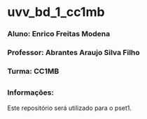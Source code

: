 # uvv_bd_1_cc1mb
### Aluno: Enrico Freitas Modena
### Professor: Abrantes Araujo Silva Filho
### Turma: CC1MB
##
### Informações:
Este repositório será utilizado para o pset1.
